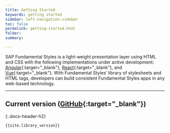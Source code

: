 ```yaml
---
title: Getting Started
keywords: getting started
sidebar: left-navigation-sidebar
toc: false
permalink: getting-started.html
folder:
summary:

---
```

 SAP Fundamental Styles is a light-weight presentation layer using HTML and CSS with the following implementations under active development: [Angular](https://sap.github.io/fundamental-ngx/){:target="_blank"}, [React](https://sap.github.io/fundamental-react/){:target="_blank"}, and [Vue](https://sap.github.io/fundamental-vue/){:target="_blank"}. With Fundamental Styles’ library of stylesheets and HTML tags, developers can build consistent Fundamental Styles apps in any web-based technology.
 
<hr>

## Current version ([GitHub](https://github.com/SAP/fundamental/releases){:target="_blank"})
{:.docs-header-h2}

````
{{site.library_version}}
````

<!-- ## NPM
{:.docs-header-h2}

````
npm i fiori-fundamentals --save
```` -->
<!-- 
## CDN link
{:.docs-header-h2}

```
https://unpkg.com/fiori-fundamentals@{{site.library_version}}/dist/fiori-fundamentals.min.css
``` -->